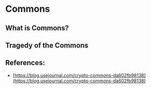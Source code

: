 # Commons

## What is Commons?

## Tragedy of the Commons

## References:

* [https://blog.usejournal.com/crypto-commons-da602fb98138](https://blog.usejournal.com/crypto-commons-da602fb98138)

